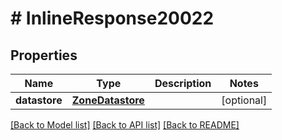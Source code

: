 # # InlineResponse20022

## Properties

Name | Type | Description | Notes
------------ | ------------- | ------------- | -------------
**datastore** | [**ZoneDatastore**](ZoneDatastore.md) |  | [optional]

[[Back to Model list]](../../README.md#models) [[Back to API list]](../../README.md#endpoints) [[Back to README]](../../README.md)
